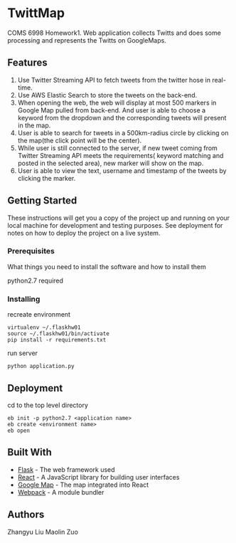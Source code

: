 # TwittMap

COMS 6998 Homework1. 
Web application collects Twitts and does some processing and represents the Twitts on GoogleMaps.


## Features
1. Use Twitter Streaming API to fetch tweets from the twitter hose in real-time.
2. Use AWS Elastic Search to store the tweets on the back-end.
3. When opening the web, the web will display at most 500 markers in Google Map pulled from back-end. And user is able to choose a keyword from the dropdown and the corresponding tweets will present in the map.
4. User is able to search for tweets in a 500km-radius circle by clicking on the map(the click point will be the center).
5. While user is still connected to the server, if new tweet coming from Twitter Streaming API meets the requirements( keyword matching and posted in the selected area), new marker will show on the map.
6. User is able to view the text, username and timestamp of the tweets by clicking the marker.

## Getting Started

These instructions will get you a copy of the project up and running on your local machine for development and testing purposes. See deployment for notes on how to deploy the project on a live system.

### Prerequisites

What things you need to install the software and how to install them

python2.7 required

### Installing

recreate environment

```
virtualenv ~/.flaskhw01
source ~/.flaskhw01/bin/activate
pip install -r requirements.txt
```

run server
```
python application.py
```

## Deployment

cd to the top level directory
```
eb init -p python2.7 <application name>
eb create <environment name>
eb open
```

## Built With

* [Flask](http://flask.pocoo.org) - The web framework used
* [React](https://reactjs.org) - A JavaScript library for building user interfaces
* [Google Map](https://developers.google.com/maps/documentation/javascript/) - The map integrated into React
* [Webpack](https://webpack.github.io) - A module bundler



## Authors
Zhangyu Liu
Maolin Zuo


